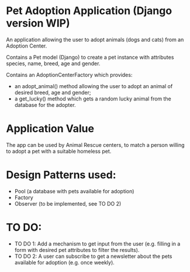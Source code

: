 # Pet Adoption Application (Django version WIP)

An application allowing the user to adopt animals (dogs and cats) from an Adoption Center.

Contains a Pet model (Django) to create a pet instance with attributes species, name, breed, age and gender.

Contains an AdoptionCenterFactory which provides:

- an adopt_animal() method allowing the user to adopt an animal of desired breed, age and gender;
- a get_lucky() method which gets a random lucky animal from the database for the adopter.

# Application Value
The app can be used by Animal Rescue centers, to match a person willing to adopt a pet with a suitable homeless pet.

# Design Patterns used:
- Pool (a database with pets available for adoption)
- Factory
- Observer (to be implemented, see TO DO 2)

# TO DO:
- TO DO 1: Add a mechanism to get input from the user (e.g. filling in a form with desired pet attributes to filter the results).
- TO DO 2: A user can subscribe to get a newsletter about the pets available for adoption (e.g. once weekly).
